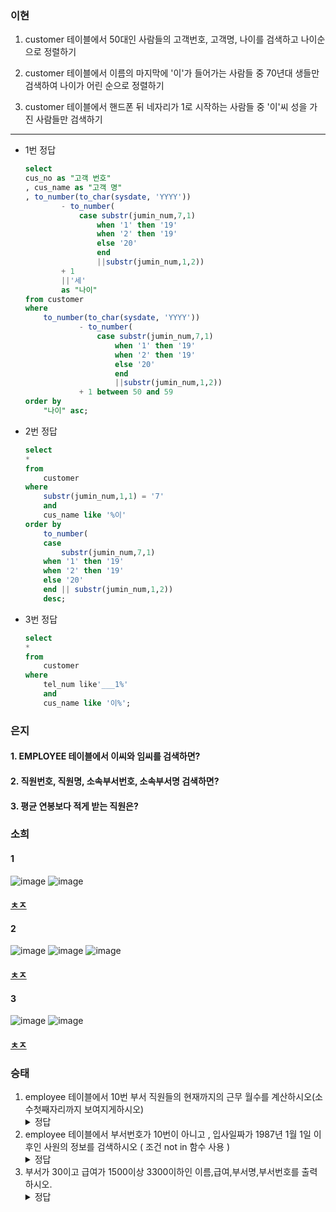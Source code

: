 ### 이현
1. customer 테이블에서 50대인 사람들의 고객번호, 고객명, 나이를 검색하고 나이순으로 정렬하기


2. customer 테이블에서 이름의 마지막에 '이'가 들어가는 사람들 중 70년대 생들만 검색하여 나이가 어린 순으로 정렬하기

    
3. customer 테이블에서 핸드폰 뒤 네자리가 1로 시작하는 사람들 중 '이'씨 성을 가진 사람들만 검색하기

---
- 1번 정답
    ```sql
    select
	cus_no as "고객 번호"
	, cus_name as "고객 명"
	, to_number(to_char(sysdate, 'YYYY'))
			- to_number(
				case substr(jumin_num,7,1)
					when '1' then '19'
					when '2' then '19'
					else '20'
					end
					||substr(jumin_num,1,2))
			+ 1
			||'세'
			as "나이"
    from customer
    where 
        to_number(to_char(sysdate, 'YYYY'))
                - to_number(
                    case substr(jumin_num,7,1)
                        when '1' then '19'
                        when '2' then '19'
                        else '20'
                        end
                        ||substr(jumin_num,1,2))
                + 1 between 50 and 59
    order by
	    "나이" asc;
    ```
    
- 2번 정답
    ```sql
    select
    *
    from 
        customer
    where
        substr(jumin_num,1,1) = '7'
        and 
        cus_name like '%이'
    order by
        to_number(
        case 
            substr(jumin_num,7,1)
        when '1' then '19'
        when '2' then '19'
        else '20'
        end || substr(jumin_num,1,2))
        desc;
    ```
- 3번 정답
    ```sql
    select
    *
    from
        customer                 
    where
        tel_num like'___1%'
        and
        cus_name like '이%';
    ```


### 은지
#### 1. EMPLOYEE 테이블에서 이씨와 임씨를 검색하면?

#### 2. 직원번호, 직원명, 소속부서번호, 소속부서명 검색하면?

#### 3. 평균 연봉보다 적게 받는 직원은?


### 소희
#### 1
![image](https://user-images.githubusercontent.com/82145134/122661998-a1052500-d1ca-11eb-857e-5c4257f8bf54.png)
![image](https://user-images.githubusercontent.com/82145134/122662006-abbfba00-d1ca-11eb-8deb-a7fafad0fc78.png)


#### [ㅊㅈ](https://programmers.co.kr/learn/courses/30/lessons/59408)


#### 2
![image](https://user-images.githubusercontent.com/82145134/122661605-00613600-d1c7-11eb-9cb6-0e77ecd2c430.png)
![image](https://user-images.githubusercontent.com/82145134/122661612-0bb46180-d1c7-11eb-892c-f76442441e5f.png)
![image](https://user-images.githubusercontent.com/82145134/122661616-12db6f80-d1c7-11eb-8762-85428fed5d20.png)


#### [ㅊㅈ](https://programmers.co.kr/learn/courses/30/lessons/59414)



#### 3
![image](https://user-images.githubusercontent.com/82145134/122661931-32c06280-d1ca-11eb-9c51-f3fcc5dbf8b7.png)
![image](https://user-images.githubusercontent.com/82145134/122661937-3b189d80-d1ca-11eb-969f-d10a7828eb1d.png)

#### [ㅊㅈ](https://programmers.co.kr/learn/courses/30/lessons/59410)


### 승태
1. employee 테이블에서 10번 부서 직원들의 현재까지의 근무 월수를 계산하시오(소수첫째자리까지 보여지게하시오)
   <details>
   <summary> 정답 </summary>
   <div markdown= "1">
   select sysdate-hire_date from employee where dep_no=10
   </div>
   </details>
2. employee 테이블에서 부서번호가 10번이 아니고 , 입사일짜가 1987년 1월 1일 이후인 사원의 정보를 검색하시오 ( 조건 not in 함수 사용 )
	<details>
	   <summary> 정답 </summary>
	   <div markdown= "2">
	   select * from employee where to_char(hire_date,'yyyy-mm-dd')>='19870101' and dep_no not in(10)
	   </div>
	   </details>
3. 부서가 30이고 급여가 1500이상 3300이하인 이름,급여,부서명,부서번호를 출력하시오.
	<details>
	   <summary> 정답 </summary>
	   <div markdown= "3">
	   select 
		 e.emp_name
		 ,e.salary
		 ,d.dep_name
		 ,d.dep_no
	  from
		 employee e , dept d
	  where 
		 d.dep_no=30 and e.salary between 1500 and 3300
	   </div>
	   </details>




